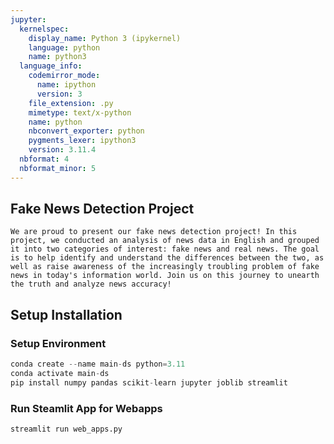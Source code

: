```yaml
---
jupyter:
  kernelspec:
    display_name: Python 3 (ipykernel)
    language: python
    name: python3
  language_info:
    codemirror_mode:
      name: ipython
      version: 3
    file_extension: .py
    mimetype: text/x-python
    name: python
    nbconvert_exporter: python
    pygments_lexer: ipython3
    version: 3.11.4
  nbformat: 4
  nbformat_minor: 5
---
```


## Fake News Detection Project
```
We are proud to present our fake news detection project! In this project, we conducted an analysis of news data in English and grouped it into two categories of interest: fake news and real news. The goal is to help identify and understand the differences between the two, as well as raise awareness of the increasingly troubling problem of fake news in today's information world. Join us on this journey to unearth the truth and analyze news accuracy!
```

## Setup Installation
### Setup Environment

``` python
conda create --name main-ds python=3.11
conda activate main-ds
pip install numpy pandas scikit-learn jupyter joblib streamlit
```

### Run Steamlit App for Webapps

``` python
streamlit run web_apps.py
```